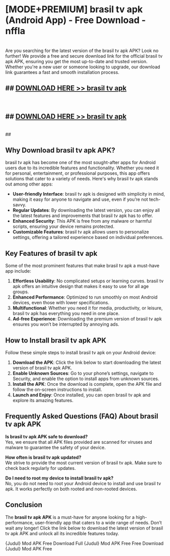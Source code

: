 # [MODE+PREMIUM] brasil tv apk (Android App) - Free Download - nffla <br>
<br>
Are you searching for the latest version of the brasil tv apk APK? Look no further! We provide a free and secure download link for the official brasil tv apk APK, ensuring you get the most up-to-date and trusted version. Whether you're a new user or someone looking to upgrade, our download link guarantees a fast and smooth installation process.


## ##  [DOWNLOAD HERE >> brasil tv apk](http://freeplayer.one?title=brasil_tv_apk&ref=git)
  <br>

##  ## [DOWNLOAD HERE >> brasil tv apk](http://freeplayer.one?title=brasil_tv_apk&ref=git)
  <br>
  ##



## Why Download brasil tv apk APK?

brasil tv apk has become one of the most sought-after apps for Android users due to its incredible features and functionality. Whether you need it for personal, entertainment, or professional purposes, this app offers solutions that cater to a variety of needs. Here's why brasil tv apk stands out among other apps:

- **User-friendly Interface**: brasil tv apk is designed with simplicity in mind, making it easy for anyone to navigate and use, even if you’re not tech-savvy.
- **Regular Updates**: By downloading the latest version, you can enjoy all the latest features and improvements that brasil tv apk has to offer.
- **Enhanced Security**: This APK is free from any malware or harmful scripts, ensuring your device remains protected.
- **Customizable Features**: brasil tv apk allows users to personalize settings, offering a tailored experience based on individual preferences.

## Key Features of brasil tv apk

Some of the most prominent features that make brasil tv apk a must-have app include:

1. **Effortless Usability**: No complicated setups or learning curves. brasil tv apk offers an intuitive design that makes it easy to use for all age groups.
2. **Enhanced Performance**: Optimized to run smoothly on most Android devices, even those with lower specifications.
3. **Multifunctional**: Whether you need it for media, productivity, or leisure, brasil tv apk has everything you need in one place.
4. **Ad-free Experience**: Downloading the premium version of brasil tv apk ensures you won’t be interrupted by annoying ads.

## How to Install brasil tv apk APK

Follow these simple steps to install brasil tv apk on your Android device:

1. **Download the APK**: Click the link below to start downloading the latest version of brasil tv apk APK.
2. **Enable Unknown Sources**: Go to your phone’s settings, navigate to Security, and enable the option to install apps from unknown sources.
3. **Install the APK**: Once the download is complete, open the APK file and follow the on-screen instructions to install.
4. **Launch and Enjoy**: Once installed, you can open brasil tv apk and explore its amazing features.

## Frequently Asked Questions (FAQ) About brasil tv apk APK

**Is brasil tv apk APK safe to download?**  
Yes, we ensure that all APK files provided are scanned for viruses and malware to guarantee the safety of your device.

**How often is brasil tv apk updated?**  
We strive to provide the most current version of brasil tv apk. Make sure to check back regularly for updates.

**Do I need to root my device to install brasil tv apk?**  
No, you do not need to root your Android device to install and use brasil tv apk. It works perfectly on both rooted and non-rooted devices.

## Conclusion

The **brasil tv apk APK** is a must-have for anyone looking for a high-performance, user-friendly app that caters to a wide range of needs. Don’t wait any longer! Click the link below to download the latest version of brasil tv apk APK and unlock all its incredible features today.

{Judul} Mod APK Free
Download Full {Judul} Mod APK Free
Free Download {Judul} Mod APK Free

